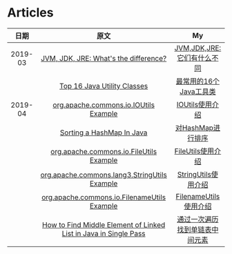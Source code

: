 # Articles

|  日期   |                             原文                             |                              My                              |
| :-----: | :----------------------------------------------------------: | :----------------------------------------------------------: |
| 2019-03 | [JVM, JDK, JRE: What's the difference?](https://www.javaworld.com/article/3347596/jvm-jdk-jre-whats-the-difference.html) | [JVM,JDK,JRE:它们有什么不同](https://github.com/shushu1234/Articles/blob/master/2019/03/JVM%2C%20JDK%2C%20JRE:%20What's%20the%20difference%3F.md) |
|         | [Top 16 Java Utility Classes](https://www.programcreek.com/2015/12/top-10-java-utility-classes/) | [最常用的16个Java工具类](https://github.com/shushu1234/Articles/blob/master/2019/03/Top%2016%20Java%20Utility%20Classes.md) |
| 2019-04 | [org.apache.commons.io.IOUtils Example](https://examples.javacodegeeks.com/core-java/apache/commons/io-commons/ioutils/org-apache-commons-io-ioutils-example-3/) | [IOUtils使用介绍](https://github.com/shushu1234/Articles/blob/master/2019/04/org.apache.commons.io.IOUtils%20Example.md) |
|         | [Sorting a HashMap In Java](https://www.javacodegeeks.com/2019/03/sorting-hashmap-java.html) | [对HashMap进行排序](https://github.com/shushu1234/Articles/blob/master/2019/04/Sorting%20a%20HashMap%20In%20Java.md) |
|         | [org.apache.commons.io.FileUtils Example](https://examples.javacodegeeks.com/core-java/apache/commons/io-commons/fileutils/org-apache-commons-io-fileutils-example/) | [FileUtils使用介绍](https://github.com/shushu1234/Articles/blob/master/2019/04/org.apache.commons.io.FileUtils%20Example.md#orgapachecommonsiofileutils-example) |
|         | [org.apache.commons.lang3.StringUtils Example](https://examples.javacodegeeks.com/core-java/apache/commons/lang3/stringutils/org-apache-commons-lang3-stringutils-example/) | [StringUtils使用介绍](https://github.com/shushu1234/Articles/blob/master/2019/04/org.apache.commons.lang3.StringUtils%20Example.md) |
|         | [org.apache.commons.io.FilenameUtils Example](https://examples.javacodegeeks.com/core-java/apache/commons/io-commons/filenameutils/org-apache-commons-io-filenameutils-example/) | [FilenameUtils使用介绍](https://github.com/shushu1234/Articles/blob/master/2019/04/org.apache.commons.io.FilenameUtils%20Example.md) |
|         | [How to Find Middle Element of Linked List in Java in Single Pass](https://www.javacodegeeks.com/2019/03/middle-element-linked-list-java-single-pass.html) | [通过一次遍历找到单链表中间元素](https://github.com/shushu1234/Articles/blob/master/2019/04/How%20to%20Find%20Middle%20Element%20of%20Linked%20List%20in%20Java%20in%20Single%20Pass.md) |

